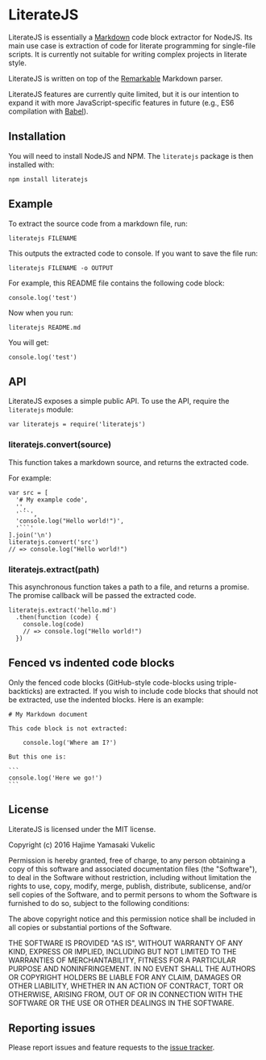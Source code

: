 # LiterateJS

LiterateJS is essentially a [Markdown](
http://daringfireball.net/projects/markdown/) code block extractor for NodeJS.
Its main use case is extraction of code for literate programming for
single-file scripts. It is currently not suitable for writing complex projects
in literate style.

LiterateJS is written on top of the [Remarkable](
https://github.com/jonschlinkert/remarkable) Markdown parser.

LiterateJS features are currently quite limited, but it is our intention to
expand it with more JavaScript-specific features in future (e.g., ES6
compilation with [Babel](http://babeljs.io/)).

## Installation

You will need to install NodeJS and NPM. The `literatejs` package is then
installed with:

    npm install literatejs

## Example

To extract the source code from a markdown file, run:

    literatejs FILENAME

This outputs the extracted code to console. If you want to save the file run:

    literatejs FILENAME -o OUTPUT

For example, this README file contains the following code block:

```
console.log('test')
```

Now when you run:

    literatejs README.md

You will get:

    console.log('test')

## API

LiterateJS exposes a simple public API. To use the API, require the
`literatejs` module:

    var literatejs = require('literatejs')

### literatejs.convert(source)

This function takes a markdown source, and returns the extracted code.

For example:

    var src = [
      '# My example code',
      '',
      '```',
      'console.log("Hello world!")',
      '```'
    ].join('\n')
    literatejs.convert('src')
    // => console.log("Hello world!")

### literatejs.extract(path)

This asynchronous function takes a path to a file, and returns a promise. The
promise callback will be passed the extracted code.

    literatejs.extract('hello.md')
      .then(function (code) {
        console.log(code)
        // => console.log("Hello world!")  
      })

## Fenced vs indented code blocks

Only the fenced code blocks (GitHub-style code-blocks using triple-backticks)
are extracted. If you wish to include code blocks that should not be extracted,
use the indented blocks. Here is an example:

    # My Markdown document

    This code block is not extracted:

        console.log('Where am I?')

    But this one is:

    ```
    console.log('Here we go!')
    ```

## License

LiterateJS is licensed under the MIT license.

Copyright (c) 2016 Hajime Yamasaki Vukelic

Permission is hereby granted, free of charge, to any person obtaining a copy of
this software and associated documentation files (the "Software"), to deal in
the Software without restriction, including without limitation the rights to
use, copy, modify, merge, publish, distribute, sublicense, and/or sell copies
of the Software, and to permit persons to whom the Software is furnished to do
so, subject to the following conditions:

The above copyright notice and this permission notice shall be included in all
copies or substantial portions of the Software.

THE SOFTWARE IS PROVIDED "AS IS", WITHOUT WARRANTY OF ANY KIND, EXPRESS OR
IMPLIED, INCLUDING BUT NOT LIMITED TO THE WARRANTIES OF MERCHANTABILITY,
FITNESS FOR A PARTICULAR PURPOSE AND NONINFRINGEMENT. IN NO EVENT SHALL THE
AUTHORS OR COPYRIGHT HOLDERS BE LIABLE FOR ANY CLAIM, DAMAGES OR OTHER
LIABILITY, WHETHER IN AN ACTION OF CONTRACT, TORT OR OTHERWISE, ARISING FROM,
OUT OF OR IN CONNECTION WITH THE SOFTWARE OR THE USE OR OTHER DEALINGS IN THE
SOFTWARE.

## Reporting issues

Please report issues and feature requests to the [issue tracker](
https://github.com/foxbunny/literatejs/issues).
